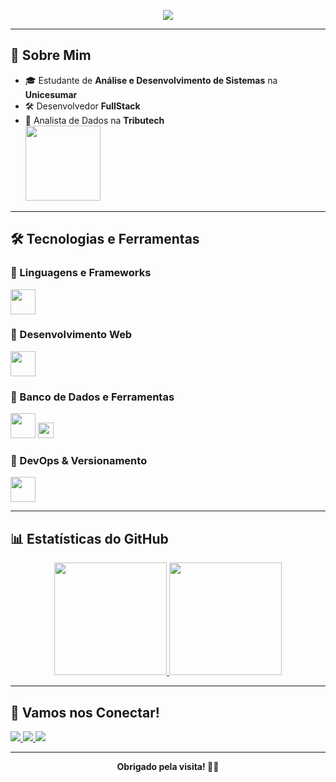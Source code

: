 <p align="center">
  <a href="https://github.com/DenverCoder1/readme-typing-svg">
    <img src="https://readme-typing-svg.herokuapp.com?font=Time+New+Roman&color=cyan&size=25&center=true&vCenter=true&width=600&height=100&lines=Bem-vindo(a)+ao+meu+perfil+!">
  </a>
</p>

---

## 🚀 Sobre Mim

- 🎓 Estudante de **Análise e Desenvolvimento de Sistemas** na **Unicesumar**
- 🛠️ Desenvolvedor **FullStack** 
- 💼 Analista de Dados na **Tributech**  
  <img src="https://i.imgur.com/zSYrcDD.png" width="120"/>

---

## 🛠️ Tecnologias e Ferramentas

### 🔹 Linguagens e Frameworks
<p align="left">
  <img src="https://skillicons.dev/icons?i=js,ts,python,nodejs,express,nextjs" height="40"/>
</p>

### 🔹 Desenvolvimento Web
<p align="left">
  <img src="https://skillicons.dev/icons?i=html,css,bootstrap,react" height="40"/>
</p>

### 🔹 Banco de Dados e Ferramentas
<p align="left">
  <img src="https://skillicons.dev/icons?i=mysql,postgres" height="40"/>
  <img src="https://img.shields.io/badge/Pentaho-003A70?style=flat-square&logoColor=white&labelColor=003A70&label=Pentaho" height="25"/>
</p>

### 🔹 DevOps & Versionamento
<p align="left">
  <img src="https://skillicons.dev/icons?i=git,github,kali,postman,docker" height="40"/>
</p>

---

## 📊 Estatísticas do GitHub

<div align="center"> <a href="https://github.com/lvcas-dotcom"> <img height="180em" src="https://github-readme-stats.vercel.app/api?username=filiperuizb&show_icons=true&theme=dark&locale=pt-br&hide_border=true"/> <img height="180em" src="https://github-readme-stats.vercel.app/api/top-langs/?username=lvcas-dotcom&layout=compact&theme=dark&hide_border=true"/> </a> </div>

---

## 🤝 Vamos nos Conectar!

<p align="left">
  <a href="mailto:lucxshenriquef@gmail.com">
    <img src="https://img.shields.io/badge/Gmail-D14836?style=for-the-badge&logo=gmail&logoColor=white"/>
  </a>
  <a href="https://www.linkedin.com/in/lucas-dotcom/">
    <img src="https://img.shields.io/badge/LinkedIn-0077B5?style=for-the-badge&logo=linkedin&logoColor=white"/>
  </a>
  <a href="https://www.instagram.com/lucashhcf/">
    <img src="https://img.shields.io/badge/Instagram-E4405F?style=for-the-badge&logo=instagram&logoColor=white"/>
  </a>
</p>

---

<div align="center">
  <b>Obrigado pela visita! 🚀✨</b>
</div>
